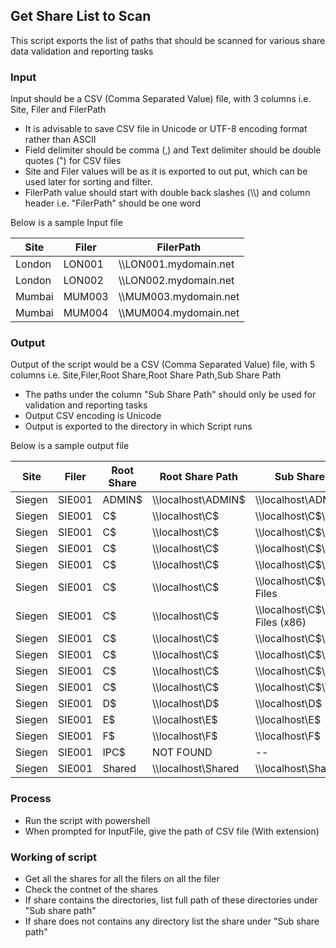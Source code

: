 ## Get Share List to Scan

This script exports the list of paths that should be scanned for various share data validation and reporting tasks

### Input

Input should be a CSV (Comma Separated Value) file, with 3 columns i.e. Site, Filer and FilerPath

* It is advisable to save CSV file in Unicode or UTF-8 encoding format rather than ASCII
* Field delimiter should be comma (,) and Text delimiter should be double quotes (") for CSV files
* Site and Filer values will be as it is exported to out put, which can be used later for sorting and filter.
* FilerPath value should start with double back slashes (\\\\) and column header i.e. "FilerPath" should be one word

Below is a sample Input file

| Site | Filer | FilerPath |
| ------ | ------ | ------ |
| London | LON001 | \\\\LON001.mydomain.net |
| London | LON002 | \\\\LON002.mydomain.net |
| Mumbai | MUM003 | \\\\MUM003.mydomain.net |
| Mumbai | MUM004 | \\\\MUM004.mydomain.net |

### Output

Output of the script would be a CSV (Comma Separated Value) file, with 5 columns i.e. Site,Filer,Root Share,Root Share Path,Sub Share Path

* The paths under the column "Sub Share Path" should only be used for validation and reporting tasks
* Output CSV encoding is Unicode
* Output is exported to the directory in which Script runs

Below is a sample output file

| Site | Filer | Root Share | Root Share Path | Sub Share Path |
| ------ | ------ | ------ | ------ | ------ |
| Siegen | SIE001 | ADMIN$ | \\\\localhost\ADMIN$ | \\\\localhost\ADMIN$ |
| Siegen | SIE001 | C$ | \\\\localhost\C$ | \\\\localhost\C$\Fake |
| Siegen | SIE001 | C$ | \\\\localhost\C$ | \\\\localhost\C$\Intel |
| Siegen | SIE001 | C$ | \\\\localhost\C$ | \\\\localhost\C$\MyExc |
| Siegen | SIE001 | C$ | \\\\localhost\C$ | \\\\localhost\C$\PerfLogs |
| Siegen | SIE001 | C$ | \\\\localhost\C$ | \\\\localhost\C$\Program Files |
| Siegen | SIE001 | C$ | \\\\localhost\C$ | \\\\localhost\C$\Program Files (x86) |
| Siegen | SIE001 | C$ | \\\\localhost\C$ | \\\\localhost\C$\Python |
| Siegen | SIE001 | C$ | \\\\localhost\C$ | \\\\localhost\C$\SWSetup |
| Siegen | SIE001 | C$ | \\\\localhost\C$ | \\\\localhost\C$\Users |
| Siegen | SIE001 | C$ | \\\\localhost\C$ | \\\\localhost\C$\Windows |
| Siegen | SIE001 | D$ | \\\\localhost\D$ | \\\\localhost\D$ |
| Siegen | SIE001 | E$ | \\\\localhost\E$ | \\\\localhost\E$ |
| Siegen | SIE001 | F$ | \\\\localhost\F$ | \\\\localhost\F$ |
| Siegen | SIE001 | IPC$ | NOT FOUND | -- |
| Siegen | SIE001 | Shared | \\\\localhost\Shared | \\\\localhost\Shared |

### Process

* Run the script with powershell
* When prompted for InputFile, give the path of CSV file (With extension)

### Working of script

* Get all the shares for all the filers on all the filer
* Check the contnet of the shares
* If share contains the directories, list full path of these directories under "Sub share path"
* If share does not contains any directory list the share under "Sub share path"